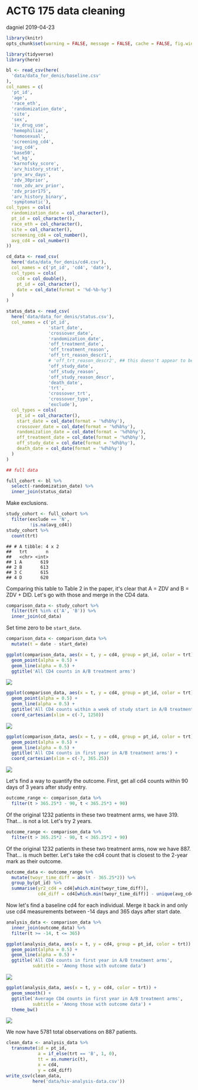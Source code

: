 ACTG 175 data cleaning
================
dagniel
2019-04-23

``` r
library(knitr)
opts_chunk$set(warning = FALSE, message = FALSE, cache = FALSE, fig.width = 7, fig.height = 7)
```

``` r
library(tidyverse)
library(here)

bl <- read_csv(here(
  'data/data_for_denis/baseline.csv'
),
col_names = c(
  'pt_id',
  'age',
  'race_eth',
  'randomization_date',
  'site',
  'sex',
  'iv_drug_use',
  'hemophiliac',
  'homosexual',
  'screening_cd4',
  'avg_cd4',
  'base50',
  'wt_kg',
  'karnofsky_score',
  'arv_history_strat',
  'pre_arv_days',
  'zdv_30prior',
  'non_zdv_arv_prior',
  'zdv_prior175',
  'arv_history_binary',
  'symptomatic'),
col_types = cols(
  randomization_date = col_character(),
  pt_id = col_character(),
  race_eth = col_character(),
  site = col_character(),
  screening_cd4 = col_number(),
  avg_cd4 = col_number()
))

cd_data <- read_csv(
  here('data/data_for_denis/cd4.csv'),
  col_names = c('pt_id', 'cd4', 'date'),
  col_types = cols(
    cd4 = col_double(),
    pt_id = col_character(),
    date = col_date(format = '%d-%b-%y')
  )
)

status_data <- read_csv(
  here('data/data_for_denis/status.csv'),
  col_names = c('pt_id',
                'start_date',
                'crossover_date',
                'randomization_date',
                'off_treatment_date',
                'off_treatment_reason',
                'off_trt_reason_descr1',
                # 'off_trt_reason_descr2', ## this doesn't appear to be there.
                'off_study_date',
                'off_study_reason',
                'off_study_reason_descr',
                'death_date',
                'trt',
                'crossover_trt',
                'crossover_type',
                'exclude'),
  col_types = cols(
    pt_id = col_character(),
    start_date = col_date(format = '%d%b%y'),
    crossover_date = col_date(format = '%d%b%y'),
    randomization_date = col_date(format = '%d%b%y'),
    off_treatment_date = col_date(format = '%d%b%y'),
    off_study_date = col_date(format = '%d%b%y'),
    death_date = col_date(format = '%d%b%y')
  )
)
```

``` r
## full data
```

``` r
full_cohort <- bl %>%
  select(-randomization_date) %>%
  inner_join(status_data)
```

Make exclusions.

``` r
study_cohort <- full_cohort %>%
  filter(exclude == 'N',
         !is.na(avg_cd4))
study_cohort %>%
  count(trt)
```

    ## # A tibble: 4 x 2
    ##   trt       n
    ##   <chr> <int>
    ## 1 A       619
    ## 2 B       613
    ## 3 C       615
    ## 4 D       620

Comparing this table to Table 2 in the paper, it's clear that A = ZDV and B = ZDV + DID. Let's go with those and merge in the CD4 data.

``` r
comparison_data <- study_cohort %>%
  filter(trt %in% c('A', 'B')) %>%
  inner_join(cd_data) 
```

Set time zero to be `start_date`.

``` r
comparison_data <- comparison_data %>%
  mutate(t = date - start_date)

ggplot(comparison_data, aes(x = t, y = cd4, group = pt_id, color = trt)) +
  geom_point(alpha = 0.5) + 
  geom_line(alpha = 0.5) +
  ggtitle('All CD4 counts in A/B treatment arms')
```

![](03_hiv-data-cleaning_files/figure-markdown_github/unnamed-chunk-7-1.png)

``` r
ggplot(comparison_data, aes(x = t, y = cd4, group = pt_id, color = trt)) +
  geom_point(alpha = 0.5) + 
  geom_line(alpha = 0.5) +
  ggtitle('All CD4 counts within a week of study start in A/B treatment arms') +
  coord_cartesian(xlim = c(-7, 1250))
```

![](03_hiv-data-cleaning_files/figure-markdown_github/unnamed-chunk-7-2.png)

``` r
ggplot(comparison_data, aes(x = t, y = cd4, group = pt_id, color = trt)) +
  geom_point(alpha = 0.5) + 
  geom_line(alpha = 0.5) +
  ggtitle('All CD4 counts in first year in A/B treatment arms') +
  coord_cartesian(xlim = c(-7, 365.25))
```

![](03_hiv-data-cleaning_files/figure-markdown_github/unnamed-chunk-7-3.png)

Let's find a way to quantify the outcome. First, get all cd4 counts within 90 days of 3 years after study entry.

``` r
outcome_range <- comparison_data %>%
  filter(t > 365.25*3 - 90, t < 365.25*3 + 90)
```

Of the original 1232 patients in these two treatment arms, we have 319. That... is not a lot. Let's try 2 years.

``` r
outcome_range <- comparison_data %>%
  filter(t > 365.25*2 - 90, t < 365.25*2 + 90)
```

Of the original 1232 patients in these two treatment arms, now we have 887. That... is much better. Let's take the cd4 count that is closest to the 2-year mark as their outcome.

``` r
outcome_data <- outcome_range %>%
  mutate(twoyr_time_diff = abs(t - 365.25*2)) %>%
  group_by(pt_id) %>%
  summarise(yr2_cd4 = cd4[which.min(twoyr_time_diff)],
            cd4_diff = cd4[which.min(twoyr_time_diff)] - unique(avg_cd4))
```

Now let's find a baseline cd4 for each individual. Merge it back in and only use cd4 measurements between -14 days and 365 days after start date.

``` r
analysis_data <- comparison_data %>%
  inner_join(outcome_data) %>%
  filter(t >= -14, t <= 365)

ggplot(analysis_data, aes(x = t, y = cd4, group = pt_id, color = trt)) +
  geom_point(alpha = 0.5) + 
  geom_line(alpha = 0.5) +
  ggtitle('All CD4 counts in first year in A/B treatment arms',
          subtitle = 'Among those with outcome data')
```

![](03_hiv-data-cleaning_files/figure-markdown_github/unnamed-chunk-11-1.png)

``` r
ggplot(analysis_data, aes(x = t, y = cd4, color = trt)) +
  geom_smooth() +
  ggtitle('Average CD4 counts in first year in A/B treatment arms',
          subtitle = 'Among those with outcome data') +
  theme_bw()
```

![](03_hiv-data-cleaning_files/figure-markdown_github/unnamed-chunk-11-2.png)

We now have 5781 total observations on 887 patients.

``` r
clean_data <- analysis_data %>%
  transmute(id = pt_id,
            a = if_else(trt == 'B', 1, 0),
            tt = as.numeric(t),
            x = cd4,
            y = cd4_diff)
write_csv(clean_data,
          here('data/hiv-analysis-data.csv'))
```

